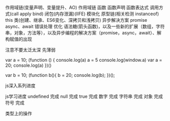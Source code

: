 


作用域链(变量声明、变量提升、AO) 作用域链
函数 函数声明 函数表达式    调用方式(call apply bind)
闭包(内存泄漏)(IIFE) 模块化
原型链(相关检测 instanceof)  this  类(创建、继承、ES6变化、深拷贝和浅拷贝)
异步解决方案 promise async、await 错误处理 优化
语法糖(箭头函数)，以及一些新的扩展（数组，字符串，对象，方法等），以及异步编程的解决方案（promise，async，await）、解构赋值的出现






注意不要太泛太深   先薄弱













var a = 10;
(function () {
    console.log(a)
    a = 5
    console.log(window.a)
    var a = 20;
    console.log(a)
})()

var b = 10;
(function b(){
    b = 20;
    console.log(b); 
})();

































js深入系列进度


js学习进度
undefined  完成
null 完成
true 完成
数字 完成
字符串 完成
对象 完成
符号 完成

类型上的操作


